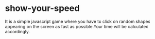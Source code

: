 # show-your-speed
It is a simple javascript game where you have to click on random shapes appearing on the screen as fast as possible.Your time will be calculated accordingly.
